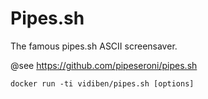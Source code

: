 # Pipes.sh

The famous pipes.sh ASCII screensaver.

@see https://github.com/pipeseroni/pipes.sh

```shell
docker run -ti vidiben/pipes.sh [options]
```

